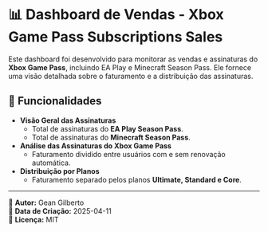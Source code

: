 # 📊 Dashboard de Vendas - Xbox Game Pass Subscriptions Sales

Este dashboard foi desenvolvido para monitorar as vendas e assinaturas do **Xbox Game Pass**, incluindo EA Play e Minecraft Season Pass. Ele fornece uma visão detalhada sobre o faturamento e a distribuição das assinaturas.

## 📌 **Funcionalidades**
- **Visão Geral das Assinaturas**
  - Total de assinaturas do **EA Play Season Pass**.
  - Total de assinaturas do **Minecraft Season Pass**.
- **Análise das Assinaturas do Xbox Game Pass**
  - Faturamento dividido entre usuários com e sem renovação automática.
- **Distribuição por Planos**
  - Faturamento separado pelos planos **Ultimate, Standard e Core**.

---

📌 **Autor:** Gean Gilberto  
📅 **Data de Criação:** 2025-04-11  
📜 **Licença:** MIT  

